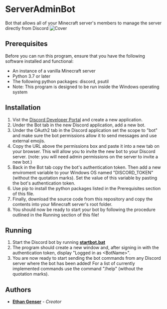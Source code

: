 # ServerAdminBot
Bot that allows all of your Minecraft server's members to manage the server directly from Discord
![Cover](https://imgur.com/7XLaizl.png)

## Prerequisites

Before you can run this program, ensure that you have the following software installed and functional:
* An instance of a vanilla Minecraft server
* Python 3.7 or later
* The following python packages: discord, psutil
* Note: This program is designed to be run inside the Windows operating system

## Installation
1. Vist the [Discord Developer Portal](https://discord.com/developers/applications) and create a new application.
2. Under the Bot tab in the new Discord application, add a new bot.
3. Under the OAuth2 tab in the Discord application set the scope to "bot" and make sure the bot permissions allow it to send messages and use external emojis.
4. Copy the URL above the permissions box and paste it into a new tab on your browser. This will allow you to invite the new bot to your Discord server. (note: you will need admin permissions on the server to invite a new bot.)
5. Back in the Bot tab copy the bot's authentication token. Then add a new enviroment variable to your Windows OS named "DISCORD_TOKEN" (without the quotation marks). Set the value of this variable by pasting the bot's authentication token. 
6. Use pip to install the python packages listed in the Prerequisites section of this file.
7. Finally, download the source code from this repository and copy the contents into your Minecraft server's root folder.
8. You should now be ready to start your bot by following the procedure outlined in the Running section of this file!

## Running
1. Start the Discord bot by running [__startbot.bat__](startbot.bat)
2. The program should create a new window and, after signing in with the authentication token, display "Logged in as \<BotName\>".
3. You are now ready to start sending the bot commands from any Discord server where the bot has been added! For a list of currently implemented commands use the command "/help" (without the quotation marks).

## Authors
* [**Ethan Genser**](https://github.com/Ethan-Genser) - *Creator*
